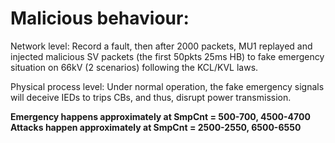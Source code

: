 # Malicious behaviour:

Network level: Record a fault, then after 2000 packets, MU1 replayed and injected malicious SV packets (the first 50pkts 25ms HB) to fake emergency situation on 66kV (2 scenarios) following the KCL/KVL laws.

Physical process level: Under normal operation, the fake emergency signals will deceive IEDs to trips CBs, and thus, disrupt power transmission.

**Emergency happens approximately at SmpCnt = 500-700, 4500-4700**
**Attacks happen approximately at SmpCnt = 2500-2550, 6500-6550**